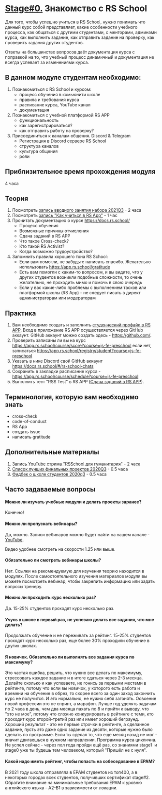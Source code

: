 # [Stage#0.](../../) Знакомство с RS School

Для того, чтобы успешно учиться в RS School, нужно понимать что данный курс собой представляет, какие особенности учебного процесса, как общаться с другими студентами, с менторами, админами курса, как выполнить задание, как отправить задание на проверку, как проверить задания других студентов.

Ответы на большинство вопросов даёт документация курса с поправкой на то, что учебный процесс динамичный и документация не всегда успевает за изменениями курса.

## В данном модуле студентам необходимо:
1. Познакомиться с RS School и курсом:
   - процесс обучения в комьюнити школе
   - правила и требования курса
   - расписание курса, YouTube канал
   - документация 
2. Познакомиться с учебной платформой RS APP
   - функциональность
   - как зарегистрироваться?
   - как отправить работу на проверку?
3. Присоединиться к каналам общения. Discord & Telegram
   - Регистрация в Discord сервере RS School
   - структура каналов
   - культура общения
   - роли

## Приблизительное время прохождения модуля
4 часа

## Теория
1. Посмотреть [запись вводного занятия набора 2021Q3](https://www.youtube.com/watch?v=k82f_NYIsvg) - 2 часа
2. Посмотреть [запись "Как учиться в RS App"](https://www.youtube.com/watch?v=v_69DaeZ7dM&feature=youtu.be) - 1 час 
3. Прочитать документацию о курсе https://docs.rs.school/   
   - Процесс обучения
   - Возможные причины отчисления
   - Сдача заданий в RS APP
   - Что такое Cross-check?
   - Кто такой RS Activist?
   - Когда возможно трудоустройство?
4. Запомнить правила хорошего тона RS School:
    - Если вам помогли, не забудьте написать спасибо. Желательно использовать https://app.rs.school/gratitude
    - Есть вам помогли с каким-то вопросом, и вы видите, что у других студентов возникли подобные сложности, то очень желательно, не проходить мимо и помочь в свою очередь
    - Если у вас какие-либо проблемы с выполнением тасков или платформой школы (RS App) - не следует писать в директ администраторам или модераторам

## Практика 
1. Вам необходимо создать и заполнить [студенческий профайл в RS APP](https://app.rs.school/registry/student). Вход в приложение RS APP осуществляется через GitHub аккаунт. GitHub аккаунт можно создать здесь - https://github.com/.
2. Проверить записаны ли вы на курс https://app.rs.school/course/score?course=js-fe-preschool если нет, записаться https://app.rs.school/registry/student?course=js-fe-preschool 
3. Указать в нике Discord свой GitHub аккаунт https://docs.rs.school/#/rs-school-chats 
4. Сохранить в закладки расписание курса - https://app.rs.school/course/schedule?course=js-fe-preschool
5. Выполнить тест "RSS Test" в RS APP ([Сдача заданий в RS APP](https://docs.rs.school/#/rs-app-tasks?id=%d0%a2%d0%b5%d1%81%d1%82%d1%8b)). 

## Терминология, которую вам необходимо знать
- сross-check
- code-of-conduct
- RS App
- создать issue
- написать gratitude

## Дополнительные материалы
1. [Запись YouTube стрима "RSSchool для гуманитария"](https://www.youtube.com/watch?v=mCnOni_mqdk) - 2 часа
2. [Список лучших финальных проектов 2020Q3](https://docs.google.com/spreadsheets/d/1STe2AtPckojasiQI_j6s0cLRWEjvHG0LCSxN3yv5dBA/edit#gid=0) - 0.5 часа
3. [Фидбек о школе студентов 2020q3](https://docs.google.com/spreadsheets/d/1IACz3tcZTx71Qh9z6ZXu8VimgISJvrO-bJUBLpQ-bVM/edit#gid=0) - 0.5 часа

## Часто задаваемые вопросы
#### Можно ли изучать учебные модули и делать проекты заранее?
Конечно!

#### Можно ли пропускать вебинары?
Да, можно. Записи вебинаров можно будет найти на нашем канале - [YouTube](https://youtube.com/c/rollingscopesschool).  

Видео удобнее смотреть на скорости 1.25 или выше.

#### Обязательно ли смотреть вебинары школы?
Нет. Ссылки на рекомендуемую для изучения теорию находится в модулях. После самостоятельного изучения материалов модуля вы можете посмотреть вебинар, чтобы закрепить информацию или задать вопросы тренеру.

#### Можно ли проходить курс несколько раз?
Да. 15-25% студентов проходят курс несколько раз. 

#### Учусь в школе в первый раз, не успеваю делать все задания, что мне делать? 
Продолжать обучение и не переживать за рейтинг. 15-25% студентов проходят курс несколько раз, еще более 30% проходили обучение в других школах.

#### Я новичок. Обязательно ли выполнять все задания курса по максимуму?
Это частая ошибка, решить, что нужно все делать по максимуму, стрессовать каждое задание и в итоге сдаться через 2-3 месяца. Делайте сколько и как успеваете, не гонись за первыми местами в рейтинге, потому что если вы новичок, у которого есть работа и времени на обучение в обрез, то скорее всего за один заход закончить курс не получится. И это нормально, не нужно себя загонять. Освоение новой профессии это не спринт, а марафон. Лучше год уделять задачам по 2 часа в день, чем два месяца пахать по 8 и прийти к выводу, что "это не мое", потому что сложно конкурировать в рейтинге с теми, кто проходит курс второй-третий раз или имеет хороший беграунд. Хороший результат - это не первые строчки в рейтинге, а сделанное задание, пусть это даже одно задание из десяти, которые нужно было сделать по программе. Если ты сделал то, что еще месяц назад не мог - значит двигаешься в нужном направлении. Программа курса циклична. Не успел сейчас - через пол года пройди ещё раз, со знаниями stage1  и stage0 уже ты будешь тем человеком, который "Пришёл не с нуля".

#### Какой надо иметь рейтинг, чтобы попасть на собеседование в EPAM?
В 2021 году школа отправляла в EPAM студентов из топ400, а в некоторых городах всех студентов, получивших сертификат stage#2. 
Обратите внимание на минимальные требования EPAM к уровню английского языка - A2-B1 в зависимости от локации.
